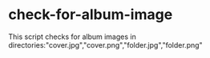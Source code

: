 # check-for-album-image
This script checks for album images in directories:"cover.jpg","cover.png","folder.jpg","folder.png" 
